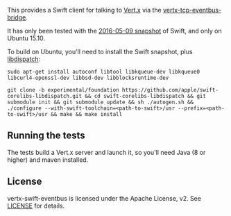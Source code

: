 This provides a Swift client for talking to [Vert.x](http://vertx.io)
via the
[vertx-tcp-eventbus-bridge](https://github.com/vert-x3/vertx-tcp-eventbus-bridge).

It has only been tested with the
[2016-05-09 snapshot](https://swift.org/download/#snapshots) of Swift,
and only on Ubuntu 15.10.

To build on Ubuntu, you'll need to install the Swift snapshot, plus
[libdispatch](https://github.com/apple/swift-corelibs-libdispatch):

`sudo apt-get install autoconf libtool libkqueue-dev libkqueue0 libcurl4-openssl-dev libbsd-dev libblocksruntime-dev`

`git clone -b experimental/foundation https://github.com/apple/swift-corelibs-libdispatch.git && cd swift-corelibs-libdispatch && git submodule init && git submodule update && sh ./autogen.sh && ./configure --with-swift-toolchain=<path-to-swift>/usr --prefix=<path-to-swift>/usr && make && make install`

## Running the tests

The tests build a Vert.x server and launch it, so you'll need Java (8 or higher) and maven installed.

## License

vertx-swift-eventbus is licensed under the Apache License, v2. See
[LICENSE](LICENSE) for details.

